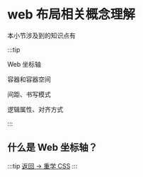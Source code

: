# web 布局相关概念理解

本小节涉及到的知识点有

:::tip

Web 坐标轴

容器和容器空间

间距、书写模式

逻辑属性、对齐方式

:::

## 什么是 Web 坐标轴？

:::tip
[返回 -> 重学 CSS](/article/css/)
:::
